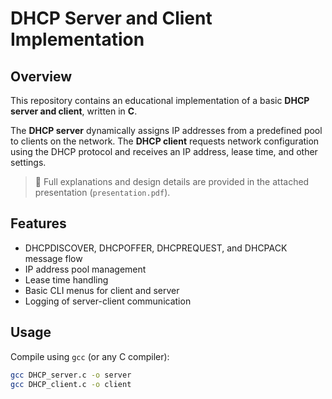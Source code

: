 # DHCP Server and Client Implementation

## Overview
This repository contains an educational implementation of a basic **DHCP server and client**, written in **C**.

The **DHCP server** dynamically assigns IP addresses from a predefined pool to clients on the network. The **DHCP client** requests network configuration using the DHCP protocol and receives an IP address, lease time, and other settings.

> 📄 Full explanations and design details are provided in the attached presentation (`presentation.pdf`).

## Features
- DHCPDISCOVER, DHCPOFFER, DHCPREQUEST, and DHCPACK message flow
- IP address pool management
- Lease time handling
- Basic CLI menus for client and server
- Logging of server-client communication

## Usage
Compile using `gcc` (or any C compiler):

```bash
gcc DHCP_server.c -o server
gcc DHCP_client.c -o client
